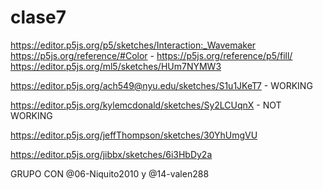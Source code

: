 # clase7  
  
https://editor.p5js.org/p5/sketches/Interaction:_Wavemaker  
https://p5js.org/reference/#Color - https://p5js.org/reference/p5/fill/  
https://editor.p5js.org/ml5/sketches/HUm7NYMW3  
  
https://editor.p5js.org/ach549@nyu.edu/sketches/S1u1JKeT7 - WORKING

https://editor.p5js.org/kylemcdonald/sketches/Sy2LCUqnX - NOT WORKING

  https://editor.p5js.org/jeffThompson/sketches/30YhUmgVU



  https://editor.p5js.org/jibbx/sketches/6i3HbDy2a


  GRUPO CON @06-Niquito2010 y @14-valen288
